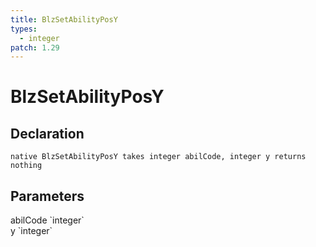 ```yaml
---
title: BlzSetAbilityPosY
types:
  - integer
patch: 1.29
---
```


# BlzSetAbilityPosY

## Declaration

```
native BlzSetAbilityPosY takes integer abilCode, integer y returns nothing
```

## Parameters
<dl>
  <dt>abilCode `integer`</dt>
  <dd></dd>

  <dt>y `integer`</dt>
  <dd></dd>
</dl>
